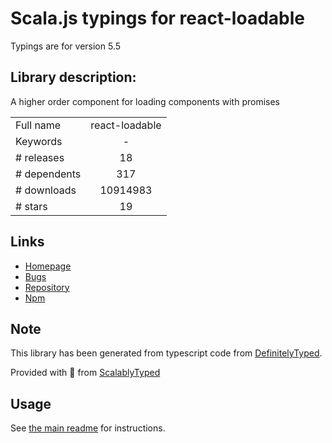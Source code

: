 
# Scala.js typings for react-loadable

Typings are for version 5.5

## Library description:
A higher order component for loading components with promises

|                    |                 |
| ------------------ | :-------------: |
| Full name          | react-loadable |
| Keywords           | - |
| # releases         | 18 |
| # dependents       | 317 |
| # downloads        | 10914983 |
| # stars            | 19 |

## Links
- [Homepage](https://github.com/thejameskyle/react-loadable#readme)
- [Bugs](https://github.com/thejameskyle/react-loadable/issues)
- [Repository](https://github.com/thejameskyle/react-loadable)
- [Npm](https://www.npmjs.com/package/react-loadable)
    


## Note
This library has been generated from typescript code from [DefinitelyTyped](https://definitelytyped.org).

Provided with :purple_heart: from [ScalablyTyped](https://github.com/oyvindberg/ScalablyTyped)

## Usage
See [the main readme](../../readme.md) for instructions.


